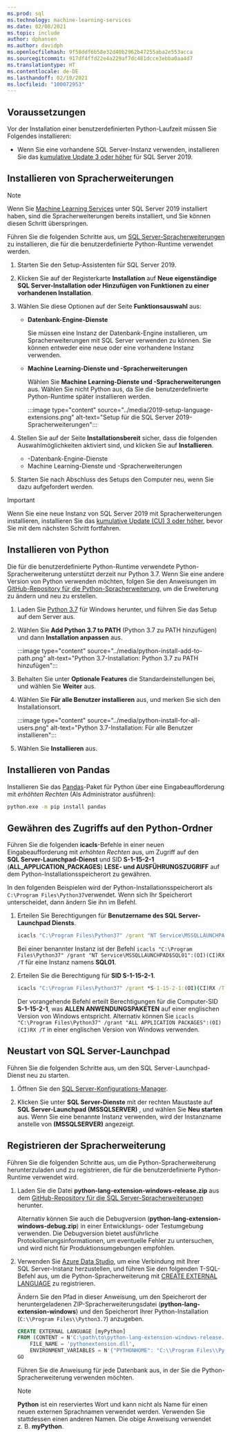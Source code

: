 ```yaml
---
ms.prod: sql
ms.technology: machine-learning-services
ms.date: 02/08/2021
ms.topic: include
author: dphansen
ms.author: davidph
ms.openlocfilehash: 9f58ddf6b58e32d40b2962b47255aba2e553acca
ms.sourcegitcommit: 917df4ffd22e4a229af7dc481dcce3ebba0aa4d7
ms.translationtype: HT
ms.contentlocale: de-DE
ms.lasthandoff: 02/10/2021
ms.locfileid: "100072953"
---
```

## <a name="prerequisites"></a>Voraussetzungen

Vor der Installation einer benutzerdefinierten Python-Laufzeit müssen Sie Folgendes installieren:

+ Wenn Sie eine vorhandene SQL Server-Instanz verwenden, installieren Sie das [kumulative Update 3 oder höher](../../../database-engine/install-windows/latest-updates-for-microsoft-sql-server.md) für SQL Server 2019.

## <a name="install-language-extensions"></a>Installieren von Spracherweiterungen

> [!NOTE]
> Wenn Sie [Machine Learning Services](../../sql-server-machine-learning-services.md) unter SQL Server 2019 installiert haben, sind die Spracherweiterungen bereits installiert, und Sie können diesen Schritt überspringen.

Führen Sie die folgenden Schritte aus, um [SQL Server-Spracherweiterungen](../../../language-extensions/language-extensions-overview.md) zu installieren, die für die benutzerdefinierte Python-Runtime verwendet werden.

1. Starten Sie den Setup-Assistenten für SQL Server 2019.
  
1. Klicken Sie auf der Registerkarte **Installation** auf **Neue eigenständige SQL Server-Installation oder Hinzufügen von Funktionen zu einer vorhandenen Installation**.

1. Wählen Sie diese Optionen auf der Seite **Funktionsauswahl** aus:
  
    + **Datenbank-Engine-Dienste**
  
        Sie müssen eine Instanz der Datenbank-Engine installieren, um Spracherweiterungen mit SQL Server verwenden zu können. Sie können entweder eine neue oder eine vorhandene Instanz verwenden.
  
    + **Machine Learning-Dienste und -Spracherweiterungen**

        Wählen Sie **Machine Learning-Dienste und -Spracherweiterungen** aus. Wählen Sie nicht Python aus, da Sie die benutzerdefinierte Python-Runtime später installieren werden.

        :::image type="content" source="../media/2019-setup-language-extensions.png" alt-text="Setup für die SQL Server 2019-Spracherweiterungen":::

1. Stellen Sie auf der Seite **Installationsbereit** sicher, dass die folgenden Auswahlmöglichkeiten aktiviert sind, und klicken Sie auf **Installieren**.
  
    + -Datenbank-Engine-Dienste
    + Machine Learning-Dienste und -Spracherweiterungen

1. Starten Sie nach Abschluss des Setups den Computer neu, wenn Sie dazu aufgefordert werden.

> [!IMPORTANT]
> Wenn Sie eine neue Instanz von SQL Server 2019 mit Spracherweiterungen installieren, installieren Sie das [kumulative Update (CU) 3 oder höher](../../../database-engine/install-windows/latest-updates-for-microsoft-sql-server.md), bevor Sie mit dem nächsten Schritt fortfahren.

## <a name="install-python"></a>Installieren von Python

Die für die benutzerdefinierte Python-Runtime verwendete Python-Spracherweiterung unterstützt derzeit nur Python 3.7. Wenn Sie eine andere Version von Python verwenden möchten, folgen Sie den Anweisungen im [GitHub-Repository für die Python-Spracherweiterung](https://github.com/microsoft/sql-server-language-extensions/tree/master/language-extensions/python), um die Erweiterung zu ändern und neu zu erstellen.

1. Laden Sie [Python 3.7](https://www.python.org/downloads/windows/) für Windows herunter, und führen Sie das Setup auf dem Server aus.

1. Wählen Sie **Add Python 3.7 to PATH** (Python 3.7 zu PATH hinzufügen) und dann **Installation anpassen** aus.

    :::image type="content" source="../media/python-install-add-to-path.png" alt-text="Python 3.7-Installation: Python 3.7 zu PATH hinzufügen":::

1. Behalten Sie unter **Optionale Features** die Standardeinstellungen bei, und wählen Sie **Weiter** aus.

1. Wählen Sie **Für alle Benutzer installieren** aus, und merken Sie sich den Installationsort.

    :::image type="content" source="../media/python-install-for-all-users.png" alt-text="Python 3.7-Installation: Für alle Benutzer installieren":::

1. Wählen Sie **Installieren** aus.

## <a name="install-pandas"></a>Installieren von Pandas

Installieren Sie das [Pandas](https://pandas.pydata.org/)-Paket für Python über eine Eingabeaufforderung mit *erhöhten Rechten* (Als Administrator ausführen):

```bash
python.exe -m pip install pandas
```

## <a name="grant-access-to-python-folder"></a>Gewähren des Zugriffs auf den Python-Ordner

Führen Sie die folgenden **icacls**-Befehle in einer neuen Eingabeaufforderung mit *erhöhten Rechten* aus, um Zugriff auf den **SQL Server-Launchpad-Dienst** und SID **S-1-15-2-1** (**ALL_APPLICATION_PACKAGES**) **LESE- und AUSFÜHRUNGSZUGRIFF** auf dem Python-Installationsspeicherort zu gewähren.

In den folgenden Beispielen wird der Python-Installationsspeicherort als `C:\Program Files\Python37`verwendet. Wenn sich Ihr Speicherort unterscheidet, dann ändern Sie ihn im Befehl.

1. Erteilen Sie Berechtigungen für **Benutzername des SQL Server-Launchpad Diensts**.

    ```cmd
    icacls "C:\Program Files\Python37" /grant "NT Service\MSSQLLAUNCHPAD":(OI)(CI)RX /T
    ```

    Bei einer benannter Instanz ist der Befehl `icacls "C:\Program Files\Python37" /grant "NT Service\MSSQLLAUNCHPAD$SQL01":(OI)(CI)RX /T` für eine Instanz namens **SQL01**.

2. Erteilen Sie die Berechtigung für **SID S-1-15-2-1**.

    ```cmd
    icacls "C:\Program Files\Python37" /grant *S-1-15-2-1:(OI)(CI)RX /T
    ```

    Der vorangehende Befehl erteilt Berechtigungen für die Computer-SID **S-1-15-2-1**, was **ALLEN ANWENDUNGSPAKETEN** auf einer englischen Version von Windows entspricht. Alternativ können Sie `icacls "C:\Program Files\Python37" /grant "ALL APPLICATION PACKAGES":(OI)(CI)RX /T` in einer englischen Version von Windows verwenden.

## <a name="restart-sql-server-launchpad"></a>Neustart von SQL Server-Launchpad

Führen Sie die folgenden Schritte aus, um den SQL Server-Launchpad-Dienst neu zu starten.

1. Öffnen Sie den [SQL Server-Konfigurations-Manager](../../../relational-databases/sql-server-configuration-manager.md).

1. Klicken Sie unter **SQL Server-Dienste** mit der rechten Maustaste auf **SQL Server-Launchpad (MSSQLSERVER)** , und wählen Sie **Neu starten** aus. Wenn Sie eine benannte Instanz verwenden, wird der Instanzname anstelle von **(MSSQLSERVER)** angezeigt.

## <a name="register-language-extension"></a>Registrieren der Spracherweiterung

Führen Sie die folgenden Schritte aus, um die Python-Spracherweiterung herunterzuladen und zu registrieren, die für die benutzerdefinierte Python-Runtime verwendet wird.

1. Laden Sie die Datei **python-lang-extension-windows-release.zip** aus dem [GitHub-Repository für die SQL Server-Spracherweiterungen](https://github.com/microsoft/sql-server-language-extensions/releases) herunter.

    Alternativ können Sie auch die Debugversion (**python-lang-extension-windows-debug.zip**) in einer Entwicklungs- oder Testumgebung verwenden. Die Debugversion bietet ausführliche Protokollierungsinformationen, um eventuelle Fehler zu untersuchen, und wird nicht für Produktionsumgebungen empfohlen.

1. Verwenden Sie [Azure Data Studio](../../../azure-data-studio/what-is-azure-data-studio.md), um eine Verbindung mit Ihrer SQL Server-Instanz herzustellen, und führen Sie den folgenden T-SQL-Befehl aus, um die Python-Spracherweiterung mit [CREATE EXTERNAL LANGUAGE](../../../t-sql/statements/create-external-language-transact-sql.md) zu registrieren.

    Ändern Sie den Pfad in dieser Anweisung, um den Speicherort der heruntergeladenen ZIP-Spracherweiterungsdatei (**python-lang-extension-windows**) und den Speicherort Ihrer Python-Installation (`C:\\Program Files\\Python3.7`) anzugeben.

    ```sql
    CREATE EXTERNAL LANGUAGE [myPython]
    FROM (CONTENT = N'C:\path\to\python-lang-extension-windows-release.zip', 
        FILE_NAME = 'pythonextension.dll', 
        ENVIRONMENT_VARIABLES = N'{"PYTHONHOME": "C:\\Program Files\\Python3.7"}');
    GO
    ```

    Führen Sie die Anweisung für jede Datenbank aus, in der Sie die Python-Spracherweiterung verwenden möchten.

    > [!NOTE]
    > **Python** ist ein reserviertes Wort und kann nicht als Name für einen neuen externen Sprachnamen verwendet werden. Verwenden Sie stattdessen einen anderen Namen. Die obige Anweisung verwendet z. B. **myPython**.
